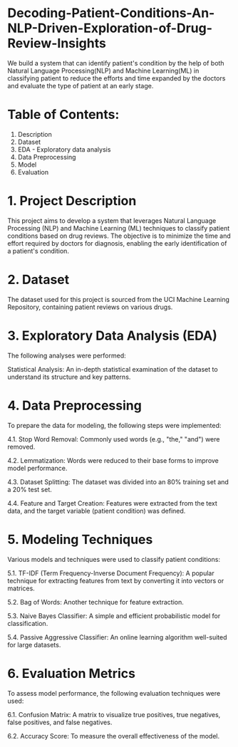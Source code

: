 # Decoding-Patient-Conditions-An-NLP-Driven-Exploration-of-Drug-Review-Insights
We build a system that can identify patient's condition by the help of both Natural Language Processing(NLP) and Machine Learning(ML) in classifying patient to reduce the efforts and time expanded by the doctors and evaluate the type of patient at an early stage.
# Table of Contents:
1. Description
2. Dataset
3. EDA - Exploratory data analysis
4. Data Preprocessing
4. Model
5. Evaluation
# 1. Project Description
This project aims to develop a system that leverages Natural Language Processing (NLP) and Machine Learning (ML) techniques to classify patient conditions based on drug reviews. The objective is to minimize the time and effort required by doctors for diagnosis, enabling the early identification of a patient's condition.

# 2. Dataset
The dataset used for this project is sourced from the UCI Machine Learning Repository, containing patient reviews on various drugs.

# 3. Exploratory Data Analysis (EDA)
The following analyses were performed:

Statistical Analysis: An in-depth statistical examination of the dataset to understand its structure and key patterns.
# 4. Data Preprocessing
To prepare the data for modeling, the following steps were implemented:

4.1. Stop Word Removal: Commonly used words (e.g., "the," "and") were removed.

4.2. Lemmatization: Words were reduced to their base forms to improve model performance.

4.3. Dataset Splitting: The dataset was divided into an 80% training set and a 20% test set.

4.4. Feature and Target Creation: Features were extracted from the text data, and the target variable (patient condition) was defined.

# 5. Modeling Techniques
Various models and techniques were used to classify patient conditions:

5.1. TF-IDF (Term Frequency-Inverse Document Frequency): A popular technique for extracting features from text by converting it into vectors or matrices.

5.2. Bag of Words: Another technique for feature extraction.

5.3. Naive Bayes Classifier: A simple and efficient probabilistic model for classification.

5.4. Passive Aggressive Classifier: An online learning algorithm well-suited for large datasets.
# 6. Evaluation Metrics
To assess model performance, the following evaluation techniques were used:

6.1. Confusion Matrix: A matrix to visualize true positives, true negatives, false positives, and false negatives.

6.2. Accuracy Score: To measure the overall effectiveness of the model.
